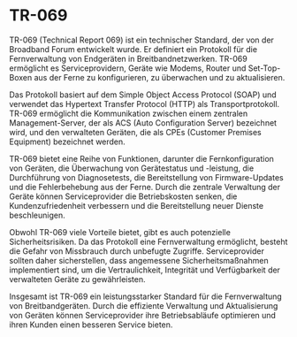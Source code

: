 # TR-069

TR-069 (Technical Report 069) ist ein technischer Standard, der von der Broadband Forum entwickelt wurde. Er definiert ein Protokoll für die Fernverwaltung von Endgeräten in Breitbandnetzwerken. TR-069 ermöglicht es Serviceprovidern, Geräte wie Modems, Router und Set-Top-Boxen aus der Ferne zu konfigurieren, zu überwachen und zu aktualisieren.

Das Protokoll basiert auf dem Simple Object Access Protocol (SOAP) und verwendet das Hypertext Transfer Protocol (HTTP) als Transportprotokoll. TR-069 ermöglicht die Kommunikation zwischen einem zentralen Management-Server, der als ACS (Auto Configuration Server) bezeichnet wird, und den verwalteten Geräten, die als CPEs (Customer Premises Equipment) bezeichnet werden.

TR-069 bietet eine Reihe von Funktionen, darunter die Fernkonfiguration von Geräten, die Überwachung von Gerätestatus und -leistung, die Durchführung von Diagnosetests, die Bereitstellung von Firmware-Updates und die Fehlerbehebung aus der Ferne. Durch die zentrale Verwaltung der Geräte können Serviceprovider die Betriebskosten senken, die Kundenzufriedenheit verbessern und die Bereitstellung neuer Dienste beschleunigen.

Obwohl TR-069 viele Vorteile bietet, gibt es auch potenzielle Sicherheitsrisiken. Da das Protokoll eine Fernverwaltung ermöglicht, besteht die Gefahr von Missbrauch durch unbefugte Zugriffe. Serviceprovider sollten daher sicherstellen, dass angemessene Sicherheitsmaßnahmen implementiert sind, um die Vertraulichkeit, Integrität und Verfügbarkeit der verwalteten Geräte zu gewährleisten.

Insgesamt ist TR-069 ein leistungsstarker Standard für die Fernverwaltung von Breitbandgeräten. Durch die effiziente Verwaltung und Aktualisierung von Geräten können Serviceprovider ihre Betriebsabläufe optimieren und ihren Kunden einen besseren Service bieten.
